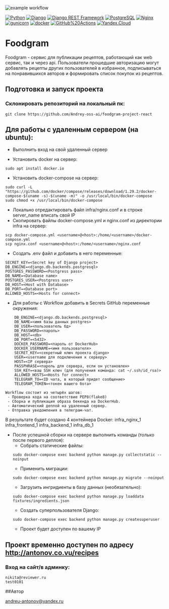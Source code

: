 ![example workflow](https://github.com/Andrey-oss-ai/foodgram-project-react/actions/workflows/foodgram_workflow.yml/badge.svg)

[![Python](https://img.shields.io/badge/-Python-464646?style=flat-square&logo=Python)](https://www.python.org/)
[![Django](https://img.shields.io/badge/-Django-464646?style=flat-square&logo=Django)](https://www.djangoproject.com/)
[![Django REST Framework](https://img.shields.io/badge/-Django%20REST%20Framework-464646?style=flat-square&logo=Django%20REST%20Framework)](https://www.django-rest-framework.org/)
[![PostgreSQL](https://img.shields.io/badge/-PostgreSQL-464646?style=flat-square&logo=PostgreSQL)](https://www.postgresql.org/)
[![Nginx](https://img.shields.io/badge/-NGINX-464646?style=flat-square&logo=NGINX)](https://nginx.org/ru/)
[![gunicorn](https://img.shields.io/badge/-gunicorn-464646?style=flat-square&logo=gunicorn)](https://gunicorn.org/)
[![docker](https://img.shields.io/badge/-Docker-464646?style=flat-square&logo=docker)](https://www.docker.com/)
[![GitHub%20Actions](https://img.shields.io/badge/-GitHub%20Actions-464646?style=flat-square&logo=GitHub%20actions)](https://github.com/features/actions)
[![Yandex.Cloud](https://img.shields.io/badge/-Yandex.Cloud-464646?style=flat-square&logo=Yandex.Cloud)](https://cloud.yandex.ru/)

# Foodgram

Foodgram - сервис для публикации рецептов, работающий как web сервис, 
так и через api. Пользователи прошедшие авторизацию могут добавлять 
рецепты других пользователей в избранное, подписываться на понравившихся
авторов и формировать список покупок из рецептов.

## Подготовка и запуск проекта
### Склонировать репозиторий на локальный пк:
```
git clone https://github.com/Andrey-oss-ai/foodgram-project-react
```
## Для работы с удаленным сервером (на ubuntu):
* Выполнить вход на свой удаленный сервер

* Установить docker на сервер:
```
sudo apt install docker.io 
```
* Установить docker-compose на сервер:
```
sudo curl -L "https://github.com/docker/compose/releases/download/1.29.2/docker-compose-$(uname -s)-$(uname -m)" -o /usr/local/bin/docker-compose
sudo chmod +x /usr/local/bin/docker-compose
```
* Локально отредактировать файл infra/nginx.conf и в строке server_name вписать свой IP
* Скопировать файлы docker-compose.yml и nginx.conf из директории infra на сервер:
```
scp docker-compose.yml <username>@<host>:/home/<username>/docker-compose.yml
scp nginx.conf <username>@<host>:/home/<username>/nginx.conf
```
* Cоздать .env файл и добавить в него переменные:
```
SECRET_KEY=<Secret key of Django project>
DB_ENGINE=<django.db.backends.postgresql>
POSTGRES_PASSWORD=<Postgress pass>
DB_NAME=<Database name>
POSTGRES_USER=<Postgress user>
DB_HOST=<Host with Database>
DB_PORT=<Database port>
ALLOWED_HOSTS=<Hosts for connect>
```
* Для работы с Workflow добавить в Secrets GitHub переменные окружения: 
```
    DB_ENGINE=<django.db.backends.postgresql>
    DB_NAME=<имя базы данных postgres>
    DB_USER=<пользователь бд>
    DB_PASSWORD=<пароль>
    DB_HOST=<db>
    DB_PORT=<5432>
    DOCKER_PASSWORD=<пароль от DockerHub>
    DOCKER_USERNAME=<имя пользователя>
    SECRET_KEY=<секретный ключ проекта django>
    USER=<username для подключения к серверу>
    HOST=<IP сервера>
    PASSPHRASE=<пароль для сервера, если он установлен>
    SSH_KEY=<ваш SSH ключ (для получения команда: cat ~/.ssh/id_rsa)>
    ALLOWED_HOSTS=<Hosts for connect>
    TELEGRAM_TO=<ID чата, в который придет сообщение>
    TELEGRAM_TOKEN=<токен вашего бота>
```
    Workflow состоит из четырёх шагов:
     - Проверка кода на соответствие PEP8(flake8)
     - Сборка и публикация образа бекенда на DockerHub.
     - Автоматический деплой на удаленный сервер.
     - Отправка уведомления в телеграм-чат. 
В результате будет создано 4 контейнера Docker:
infra_nginx_1
infra_frontend_1
infra_backend_1
infra_db_1

* После успешной сборки на сервере выполнить команды (только после первого деплоя):
    - Собрать статические файлы:
    ```
    sudo docker-compose exec backend python manage.py collectstatic --noinput
    ```
    - Применить миграции:
    ```
    sudo docker-compose exec backend python manage.py migrate --noinput
    ```
    - Загрузить ингридиенты  в базу данных (необязательно):  
    ```
    sudo docker-compose exec backend python manage.py loaddata fixtures/ingredients.json
    ```
    - Создать суперпользователя Django:
    ```
    sudo docker-compose exec backend python manage.py createsuperuser
    ```
    - Проект будет доступен по вашему IP

## Проект временно доступен по адресу http://antonov.co.vu/recipes

### Вход на сайт/в админку:
```
nikita@reviewer.ru
test0101
```

##Автор

andreu-antonov@yandex.ru


